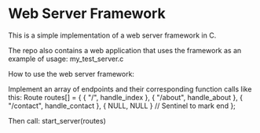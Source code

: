 # Web Server Framework

This is a simple implementation of a web server framework in C.

The repo also contains a web application that uses the framework as an example of usage: my_test_server.c

How to use the web server framework:

Implement an array of endpoints and their corresponding function calls like this:
Route routes[] = {
    { "/", handle_index },
    { "/about", handle_about },
    { "/contact", handle_contact },
    { NULL, NULL }  // Sentinel to mark end
};

Then call:
start_server(routes)
